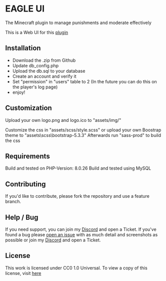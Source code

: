 # EAGLE UI

The Minecraft plugin to manage punishments and moderate effectively

This is a Web UI for this [plugin](https://www.spigotmc.org/resources/eagle-bans-reports-web-ui-1-21.122206/)

## Installation
- Download the .zip from Github
- Update db_config.php
- Upload the db.sql to your database
- Create an account and verify it
- Set "permission" in "users" table to 2 (In the future you can do this on the player's log page)
- enjoy!

## Customization
Upload your own logo.png and logo.ico to "assets/img/"

Customize the css in "assets/scss/style.scss" or upload your own Boostrap theme to "assets\scss\bootstrap-5.3.3"
Afterwards run "sass-prod" to build the css  

## Requirements
Build and tested on PHP-Version: 8.0.26
Build and tested using MySQL

## Contributing
If you'd like to contribute, please fork the repository and use a feature branch.

## Help / Bug 
If you need support, you can join my [Discord](https://discord.gg/eusumwVEQk) and open a Ticket.
If you've found a bug please [open an issue](https://github.com/faabiio/eagleui/issues/new) with as much detail and screenshots as possible or join my [Discord](https://discord.gg/eusumwVEQk) and open a Ticket.

## License
This work is licensed under CC0 1.0 Universal. To view a copy of this license, visit [here](https://creativecommons.org/publicdomain/zero/1.0/)
